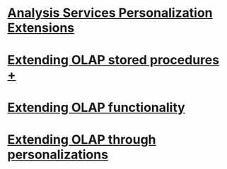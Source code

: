 # [Analysis Services Personalization Extensions](analysis-services-personalization-extensions.md)

# [Extending OLAP stored procedures +](../../../analysis-services/multidimensional-models-extending-olap-stored-procedures/accessing-query-context-in-stored-procedures.md)

# [Extending OLAP functionality](extending-olap-functionality.md)
# [Extending OLAP through personalizations](extending-olap-through-personalizations.md)
